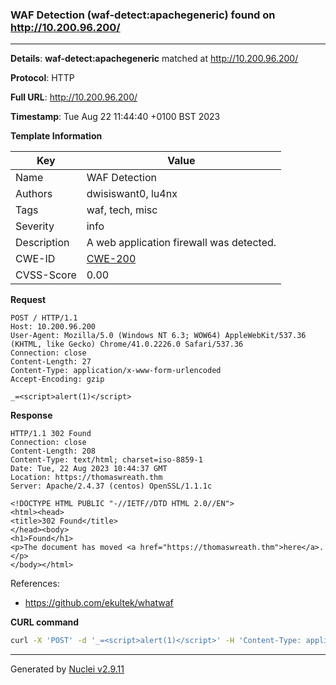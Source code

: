 ### WAF Detection (waf-detect:apachegeneric) found on http://10.200.96.200/

----
**Details**: **waf-detect:apachegeneric** matched at http://10.200.96.200/

**Protocol**: HTTP

**Full URL**: http://10.200.96.200/

**Timestamp**: Tue Aug 22 11:44:40 +0100 BST 2023

**Template Information**

| Key | Value |
| --- | --- |
| Name | WAF Detection |
| Authors | dwisiswant0, lu4nx |
| Tags | waf, tech, misc |
| Severity | info |
| Description | A web application firewall was detected. |
| CWE-ID | [CWE-200](https://cwe.mitre.org/data/definitions/200.html) |
| CVSS-Score | 0.00 |

**Request**
```http
POST / HTTP/1.1
Host: 10.200.96.200
User-Agent: Mozilla/5.0 (Windows NT 6.3; WOW64) AppleWebKit/537.36 (KHTML, like Gecko) Chrome/41.0.2226.0 Safari/537.36
Connection: close
Content-Length: 27
Content-Type: application/x-www-form-urlencoded
Accept-Encoding: gzip

_=<script>alert(1)</script>
```

**Response**
```http
HTTP/1.1 302 Found
Connection: close
Content-Length: 208
Content-Type: text/html; charset=iso-8859-1
Date: Tue, 22 Aug 2023 10:44:37 GMT
Location: https://thomaswreath.thm
Server: Apache/2.4.37 (centos) OpenSSL/1.1.1c

<!DOCTYPE HTML PUBLIC "-//IETF//DTD HTML 2.0//EN">
<html><head>
<title>302 Found</title>
</head><body>
<h1>Found</h1>
<p>The document has moved <a href="https://thomaswreath.thm">here</a>.</p>
</body></html>

```

References: 
- https://github.com/ekultek/whatwaf

**CURL command**
```sh
curl -X 'POST' -d '_=<script>alert(1)</script>' -H 'Content-Type: application/x-www-form-urlencoded' -H 'Host: 10.200.96.200' -H 'User-Agent: Mozilla/5.0 (Windows NT 6.3; WOW64) AppleWebKit/537.36 (KHTML, like Gecko) Chrome/41.0.2226.0 Safari/537.36' 'http://10.200.96.200/'
```

----

Generated by [Nuclei v2.9.11](https://github.com/projectdiscovery/nuclei)
